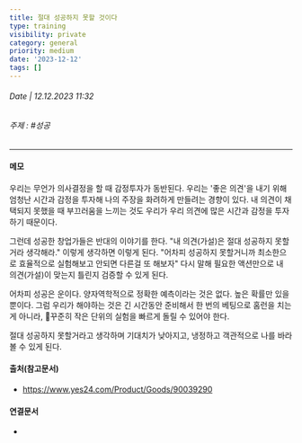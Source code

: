 ```yaml
---
title: 절대 성공하지 못할 것이다
type: training
visibility: private
category: general
priority: medium
date: '2023-12-12'
tags: []
---
```

###### Date | 12.12.2023 11:32
###### 주제 : #성공
---
#### 메모
우리는 무언가 의사결정을 할 때 감정투자가 동반된다. 우리는 '좋은 의견'을 내기 위해 엄청난 시간과 감정을 투자해 나의 주장을 화려하게 만들려는 경향이 있다. 내 의견이 채택되지 못했을 때 부끄러움을 느끼는 것도 우리가 우리 의견에 많은 시간과 감정을 투자하기 때문이다.

그런데 성공한 창업가들은 반대의 이야기를 한다. 
"내 의견(가설)은 절대 성공하지 못할거라 생각해라."
이렇게 생각하면 이렇게 된다.
"어차피 성공하지 못할거니까 최소한으로 효율적으로 실험해보고 안되면 다른걸 또 해보자"
다시 말해 필요한 액션만으로 내 의견(가설)이 맞는지 틀린지 검증할 수 있게 된다.

어차피 성공은 운이다. 양자역학적으로 정확한 예측이라는 것은 없다. 높은 확률만 있을 뿐이다.
그럼 우리가 해야하는 것은 긴 시간동안 준비해서 한 번의 베팅으로 홈런을 치는게 아니라, 꾸준히 작은 단위의 실험을 빠르게 돌릴 수 있어야 한다. 

절대 성공하지 못할거라고 생각하며 기대치가 낮아지고, 냉정하고 객관적으로 나를 바라볼 수 있게 된다.

#### 출처(참고문서)
-  https://www.yes24.com/Product/Goods/90039290

#### 연결문서
- 



